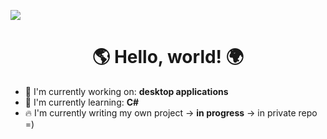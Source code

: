 ![](https://i.ytimg.com/vi/QuZi2FIju8U/maxresdefault.jpg?v=6732132d)


<div id="toc">
  <ul align="center" style="list-style: none">
    <summary>
      <h1>
       🌎 Hello, world! 🌍
      </h1>
    </summary>
  </ul>
</div>

- 💼 I'm currently working on: **desktop applications**
- 🌱 I'm currently learning: **С#**
- 🔥 I'm currently writing my own project -> **in progress** -> in private repo =) 


